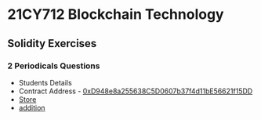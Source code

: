 # 21CY712 Blockchain Technology



## Solidity Exercises
### 2 Periodicals Questions
- Students Details
 - Contract Address - [0xD948e8a255638C5D0607b37f4d11bE56621f15DD](https://goerli.etherscan.io/tx/0x84ddb6684181de48809904b2822b08a942cbfe64d615e989fd1bc55032a855da)
 - [Store](https://goerli.etherscan.io/tx/0x742b9876085dd66489315986438833a7fd7e190cac5de0a0b620c0f04f0cae90)
 - [addition](https://goerli.etherscan.io/tx/0x56e41bd694bbd732382272af6358308e32c1129d1a63308db5c00ad9855511fd)
